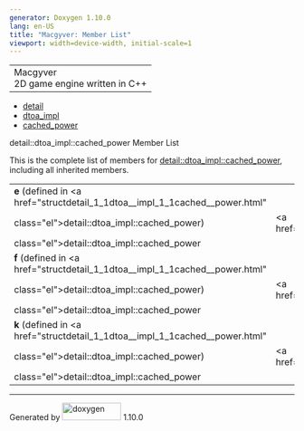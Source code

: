 ```yaml
---
generator: Doxygen 1.10.0
lang: en-US
title: "Macgyver: Member List"
viewport: width=device-width, initial-scale=1
---
```


<div id="top">

<div id="titlearea">

<table data-cellspacing="0" data-cellpadding="0">
<colgroup>
<col style="width: 100%" />
</colgroup>
<tbody>
<tr id="projectrow" class="odd">
<td id="projectalign"><div id="projectname">
Macgyver
</div>
<div id="projectbrief">
2D game engine written in C++
</div></td>
</tr>
</tbody>
</table>

</div>

<div id="main-nav">

</div>

<div id="nav-path" class="navpath">

- <a href="namespacedetail.html" class="el">detail</a>
- <a href="namespacedetail_1_1dtoa__impl.html" class="el">dtoa_impl</a>
- <a href="structdetail_1_1dtoa__impl_1_1cached__power.html"
  class="el">cached_power</a>

</div>

</div>

<div class="header">

<div class="headertitle">

<div class="title">

detail::dtoa_impl::cached_power Member List

</div>

</div>

</div>

<div class="contents">

This is the complete list of members for
<a href="structdetail_1_1dtoa__impl_1_1cached__power.html"
class="el">detail::dtoa_impl::cached_power</a>, including all inherited
members.

|                                                                              |                                                            |     |
|------------------------------------------------------------------------------|------------------------------------------------------------|-----|
| **e** (defined in <a href="structdetail_1_1dtoa__impl_1_1cached__power.html" 
 class="el">detail::dtoa_impl::cached_power</a>)                               | <a href="structdetail_1_1dtoa__impl_1_1cached__power.html" 
                                                                                class="el">detail::dtoa_impl::cached_power</a>              |     |
| **f** (defined in <a href="structdetail_1_1dtoa__impl_1_1cached__power.html" 
 class="el">detail::dtoa_impl::cached_power</a>)                               | <a href="structdetail_1_1dtoa__impl_1_1cached__power.html" 
                                                                                class="el">detail::dtoa_impl::cached_power</a>              |     |
| **k** (defined in <a href="structdetail_1_1dtoa__impl_1_1cached__power.html" 
 class="el">detail::dtoa_impl::cached_power</a>)                               | <a href="structdetail_1_1dtoa__impl_1_1cached__power.html" 
                                                                                class="el">detail::dtoa_impl::cached_power</a>              |     |

</div>

------------------------------------------------------------------------

<span class="small">Generated
by [<img src="doxygen.svg" class="footer" width="104" height="31"
alt="doxygen" />](https://www.doxygen.org/index.html) 1.10.0</span>
